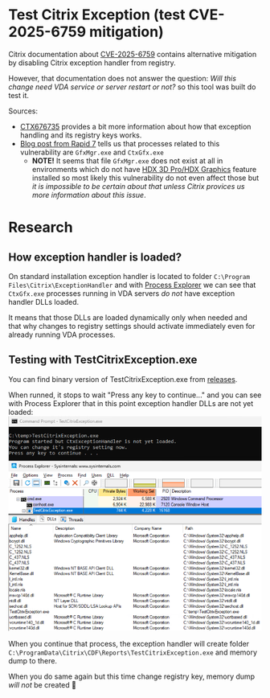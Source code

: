 # Test Citrix Exception (test CVE-2025-6759 mitigation)
Citrix documentation about [CVE-2025-6759](https://support.citrix.com/support-home/kbsearch/article?articleNumber=CTX694820) contains alternative mitigation by disabling Citrix exception handler from registry.

However, that documentation does not answer the question: _Will this change need VDA service or server restart or not?_ so this tool was built do test it.

Sources:
* [CTX676735](https://support.citrix.com/external/article?articleUrl=CTX676735-ctxexceptionhandler-dump-under-cprogramdatacitrixcdfreports&language=en_US) provides a bit more information about how that exception handling and its registry keys works.
* [Blog post from Rapid 7](https://www.rapid7.com/blog/post/cve-2025-6759-citrix-virtual-apps-and-desktops-fixed/) tells us that processes related to this vulnerability are `GfxMgr.exe` and `CtxGfx.exe`
  * **NOTE!** It seems that file `GfxMgr.exe` does not exist at all in environments which do not have [HDX 3D Pro/HDX Graphics](https://docs.citrix.com/en-us/citrix-daas/graphics/hdx-3d-pro.html) feature installed so most likely this vulnerability do not even affect those but _it is impossible to be certain about that unless Citrix provices us more information about this issue_.

# Research
## How exception handler is loaded?
On standard installation exception handler is located to folder `C:\Program Files\Citrix\ExceptionHandler` and with [Process Explorer](https://learn.microsoft.com/en-us/sysinternals/downloads/process-explorer) we can see that `CtxGfx.exe` processes running in VDA servers _do not_ have exception handler DLLs loaded.

It means that those DLLs are loaded dynamically only when needed and that why changes to registry settings should activate immediately even for already running VDA processes.

## Testing with TestCitrixException.exe
You can find binary version of TestCitrixException.exe from [releases](https://github.com/olljanat/TestCitrixException/releases).

When runned, it stops to wait "Press any key to continue..." and you can see with Process Explorer that in this point exception handler DLLs are not yet loaded:
![TestCitrixException.exe loaded DLLs](pics/procexp.png)

When you continue that process, the exception handler will create folder `C:\ProgramData\Citrix\CDF\Reports\TestCitrixException.exe` and memory dump to there.

When you do same again but this time change registry key, memory dump _will not_ be created :tada:
